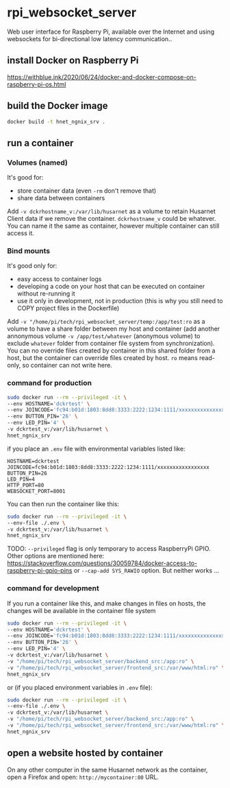 # rpi_websocket_server
Web user interface for Raspberry Pi, available over the Internet and using websockets for bi-directional low latency communication..

## install Docker on Raspberry Pi

https://withblue.ink/2020/06/24/docker-and-docker-compose-on-raspberry-pi-os.html

## build the Docker image

```bash
docker build -t hnet_ngnix_srv .
```

## run a container 

### Volumes (named)
It's good for:
- store container data (even `-rm` don't remove that)
- share data between containers

Add `-v dckrhostname_v:/var/lib/husarnet` as a volume to retain Husarnet Client data if we remove the container. `dckrhostname_v` could be whatever. You can name it the same as container, however multiple container can still access it.

### Bind mounts
It's good only for:
- easy access to container logs
- developing a code on your host that can be executed on container without re-running it
- use it only in development, not in production (this is why you still need to COPY project files in the Dockerfile)

Add `-v "/home/pi/tech/rpi_websocket_server/temp:/app/test:ro` as a volume to have a share folder between my host and container (add another annonymous volume `-v /app/test/whatever` (anonymous volume) to exclude `whatever` folder from container file system from synchronization). You can no override files created by container in this shared folder from a host, but the container can override files created by host. `ro` means read-only, so container can not write here.

### command for production
```bash
sudo docker run --rm --privileged -it \
--env HOSTNAME='dckrtest' \
--env JOINCODE='fc94:b01d:1803:8dd8:3333:2222:1234:1111/xxxxxxxxxxxxxxxxx' \
--env BUTTON_PIN='26' \
--env LED_PIN='4' \
-v dckrtest_v:/var/lib/husarnet \
hnet_ngnix_srv
```

if you place an `.env` file with environmental variables listed like:
```
HOSTNAME=dckrtest
JOINCODE=fc94:b01d:1803:8dd8:3333:2222:1234:1111/xxxxxxxxxxxxxxxxx
BUTTON_PIN=26
LED_PIN=4
HTTP_PORT=80
WEBSOCKET_PORT=8001
```

You can then run the container like this:
```bash
sudo docker run --rm --privileged -it \
--env-file ./.env \
-v dckrtest_v:/var/lib/husarnet \
hnet_ngnix_srv
```

TODO: `--privileged` flag is only temporary to access RaspberryPi GPIO. Other options are mentioned here: https://stackoverflow.com/questions/30059784/docker-access-to-raspberry-pi-gpio-pins or `--cap-add SYS_RAWIO` option. But neither works ...

### command for development

If you run a container like this, and make changes in files on hosts, the changes will be available in the container file system
```bash
sudo docker run --rm --privileged -it \
--env HOSTNAME='dckrtest' \
--env JOINCODE='fc94:b01d:1803:8dd8:3333:2222:1234:1111/xxxxxxxxxxxxxxxxx' \
--env BUTTON_PIN='26' \
--env LED_PIN='4' \
-v dckrtest_v:/var/lib/husarnet \
-v "/home/pi/tech/rpi_websocket_server/backend_src:/app:ro" \
-v "/home/pi/tech/rpi_websocket_server/frontend_src:/var/www/html:ro" \
hnet_ngnix_srv
```

or (if you placed environment variables in `.env` file):
```bash
sudo docker run --rm --privileged -it \
--env-file ./.env \
-v dckrtest_v:/var/lib/husarnet \
-v "/home/pi/tech/rpi_websocket_server/backend_src:/app:ro" \
-v "/home/pi/tech/rpi_websocket_server/frontend_src:/var/www/html:ro" \
hnet_ngnix_srv
```

## open a website hosted by container

On any other computer in the same Husarnet network as the container, open a Firefox and open: `http://mycontainer:80` URL.